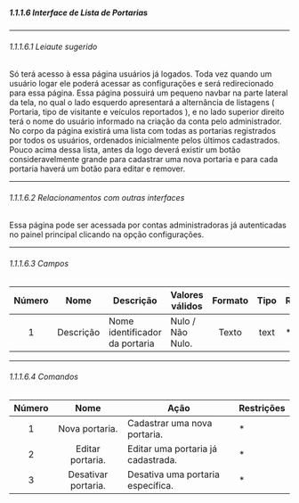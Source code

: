 ##### 1.1.1.6 Interface de Lista de Portarias

---

###### 1.1.1.6.1 Leiaute sugerido

Só terá acesso à essa página usuários já logados. Toda vez quando um usuário logar ele poderá acessar as configurações e será redirecionado para essa página. Essa página 
possuirá um pequeno navbar na parte lateral da tela, no qual o lado esquerdo apresentará a alternância de listagens ( Portaria, tipo de visitante e veículos reportados ),
e no lado superior direito terá o nome do usuário informado na criação da conta pelo administrador. No corpo da página existirá uma lista com todas
as portarias registrados por todos os usuários, ordenados inicialmente pelos últimos cadastrados. Pouco acima  dessa lista, antes da logo deverá existir um botão
consideravelmente grande para cadastrar uma nova portaria e para cada portaria haverá um botão para editar e remover.

---

###### 1.1.1.6.2 Relacionamentos com outras interfaces
Essa página pode ser acessada por contas administradoras já autenticadas no painel principal clicando na opção configurações.

---

###### 1.1.1.6.3 Campos
| Número | Nome | Descrição | Valores válidos | Formato | Tipo | Restrições |
| :----: | :--: | --------- | --------------- | :-----: | :--: | ---------- |
|    1    |   Descrição   |    Nome identificador da portaria      |        Nulo / Não Nulo.         |    Texto     |   text   |      *      |

---

###### 1.1.1.6.4 Comandos
| Número | Nome | Ação | Restrições |
| :----: | :--: | ---- | ---------- |
|    1    |   Nova portaria.   |     Cadastrar uma nova portaria.      | *       |
|    2    |   Editar portaria.   |     Editar uma portaria já cadastrada.      | *       |
|    3    |   Desativar portaria.   |     Desativa uma portaria específica.      | *       |

